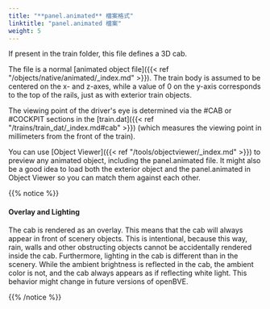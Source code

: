 ```yaml
---
title: "**panel.animated** 檔案格式"
linktitle: "panel.animated 檔案"
weight: 5
---
```


If present in the train folder, this file defines a 3D cab.

The file is a normal [animated object file]({{< ref "/objects/native/animated/_index.md" >}}). The train body is assumed to be centered on the x- and z-axes, while a value of 0 on the y-axis corresponds to the top of the rails, just as with exterior train objects.

The viewing point of the driver's eye is determined via the #CAB or #COCKPIT sections in the [train.dat]({{< ref "/trains/train_dat/_index.md#cab" >}}) (which measures the viewing point in millimeters from the front of the train).

You can use [Object Viewer]({{< ref "/tools/objectviewer/_index.md" >}}) to preview any animated object, including the panel.animated file. It might also be a good idea to load both the exterior object and the panel.animated in Object Viewer so you can match them against each other.

{{% notice %}}

#### Overlay and Lighting

The cab is rendered as an overlay. This means that the cab will always appear in front of scenery objects. This is intentional, because this way, rain, walls and other obstructing objects cannot be accidentally rendered inside the cab. Furthermore, lighting in the cab is different than in the scenery. While the ambient brightness is reflected in the cab, the ambient color is not, and the cab always appears as if reflecting white light. This behavior might change in future versions of openBVE.

{{% /notice %}}